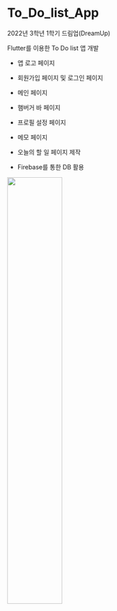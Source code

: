 # To_Do_list_App

2022년 3학년 1학기 드림업(DreamUp)

Flutter를 이용한 To Do list 앱 개발

- 앱 로고 페이지 
- 회원가입 페이지 및 로그인 페이지 
- 메인 페이지 
- 햄버거 바 페이지 
- 프로필 설정 페이지
- 메모 페이지 
- 오늘의 할 일 페이지 제작 

- Firebase를 통한 DB 활용 

<img src = "https://user-images.githubusercontent.com/91533319/188643187-8cde4369-ee26-4c5c-b3d1-03222cb26139.png" width="50%" height="50%">

